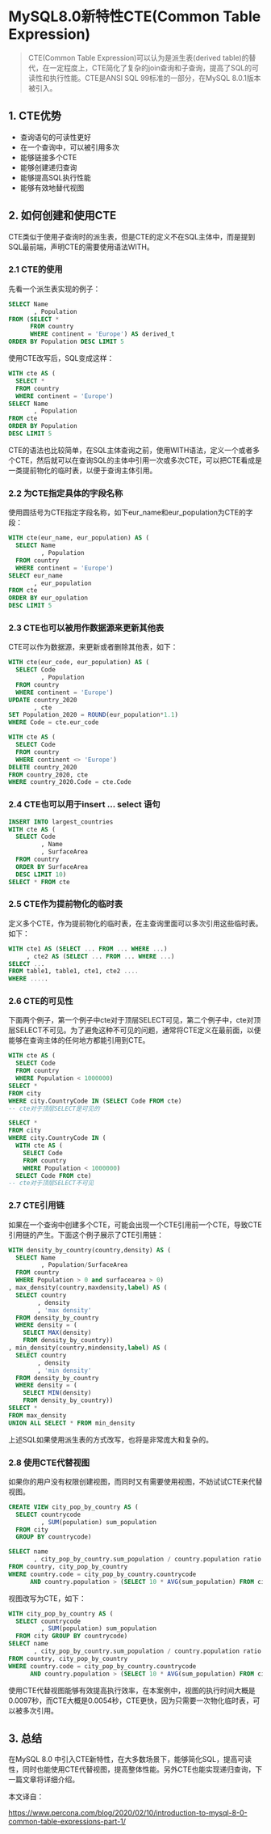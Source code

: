 # MySQL8.0新特性CTE(Common Table Expression)

> CTE(Common Table Expression)可以认为是派生表(derived table)的替代，在一定程度上，CTE简化了复杂的join查询和子查询，提高了SQL的可读性和执行性能。CTE是ANSI SQL 99标准的一部分，在MySQL 8.0.1版本被引入。

## 1. CTE优势

- 查询语句的可读性更好
- 在一个查询中，可以被引用多次
- 能够链接多个CTE
- 能够创建递归查询
- 能够提高SQL执行性能
- 能够有效地替代视图

## 2. 如何创建和使用CTE

CTE类似于使用子查询时的派生表，但是CTE的定义不在SQL主体中，而是提到SQL最前端，声明CTE的需要使用语法WITH。

### 2.1 CTE的使用

先看一个派生表实现的例子：

```sql
SELECT Name
       , Population 
FROM (SELECT * 
      FROM country 
      WHERE continent = 'Europe') AS derived_t
ORDER BY Population DESC LIMIT 5
```

使用CTE改写后，SQL变成这样：

```sql
WITH cte AS (
  SELECT * 
  FROM country 
  WHERE continent = 'Europe') 
SELECT Name
       , Population 
FROM cte 
ORDER BY Population 
DESC LIMIT 5
```

CTE的语法也比较简单，在SQL主体查询之前，使用WITH语法，定义一个或者多个CTE，然后就可以在查询SQL的主体中引用一次或多次CTE，可以把CTE看成是一类提前物化的临时表，以便于查询主体引用。

### 2.2 为CTE指定具体的字段名称

使用圆括号为CTE指定字段名称，如下eur_name和eur_population为CTE的字段：

```sql
WITH cte(eur_name, eur_population) AS (
  SELECT Name
         , Population 
  FROM country 
  WHERE continent = 'Europe')
SELECT eur_name
       , eur_population 
FROM cte
ORDER BY eur_opulation 
DESC LIMIT 5
```

### 2.3 CTE也可以被用作数据源来更新其他表

CTE可以作为数据源，来更新或者删除其他表，如下：

```sql
WITH cte(eur_code, eur_population) AS (
  SELECT Code
         , Population 
  FROM country 
  WHERE continent = 'Europe')  
UPDATE country_2020
       , cte 
SET Population_2020 = ROUND(eur_population*1.1) 
WHERE Code = cte.eur_code

WITH cte AS (
  SELECT Code 
  FROM country 
  WHERE continent <> 'Europe') 
DELETE country_2020 
FROM country_2020, cte 
WHERE country_2020.Code = cte.Code
```

### 2.4 CTE也可以用于insert ... select 语句

```sql
INSERT INTO largest_countries
WITH cte AS (
  SELECT Code
         , Name
         , SurfaceArea 
  FROM country 
  ORDER BY SurfaceArea 
  DESC LIMIT 10)
SELECT * FROM cte
```

### 2.5 CTE作为提前物化的临时表

定义多个CTE，作为提前物化的临时表，在主查询里面可以多次引用这些临时表。如下：

```sql
WITH cte1 AS (SELECT ... FROM ... WHERE ...)
     , cte2 AS (SELECT ... FROM ... WHERE ...)
SELECT ...
FROM table1, table1, cte1, cte2 ....
WHERE .....
```

### 2.6 CTE的可见性

下面两个例子，第一个例子中cte对于顶层SELECT可见，第二个例子中，cte对顶层SELECT不可见。为了避免这种不可见的问题，通常将CTE定义在最前面，以便能够在查询主体的任何地方都能引用到CTE。

```sql
WITH cte AS (
  SELECT Code 
  FROM country 
  WHERE Population < 1000000)
SELECT * 
FROM city 
WHERE city.CountryCode IN (SELECT Code FROM cte)  
-- cte对于顶层SELECT是可见的

SELECT * 
FROM city 
WHERE city.CountryCode IN (
  WITH cte AS (
    SELECT Code 
    FROM country 
    WHERE Population < 1000000)
  SELECT Code FROM cte)  
-- cte对于顶层SELECT不可见
```

### 2.7 CTE引用链

如果在一个查询中创建多个CTE，可能会出现一个CTE引用前一个CTE，导致CTE引用链的产生。下面这个例子展示了CTE引用链：

```sql
WITH density_by_country(country,density) AS (
  SELECT Name
         , Population/SurfaceArea 
  FROM country 
  WHERE Population > 0 and surfacearea > 0)
, max_density(country,maxdensity,label) AS (
  SELECT country
        , density
        , 'max density' 
  FROM density_by_country 
  WHERE density = (
    SELECT MAX(density) 
    FROM density_by_country))
, min_density(country,mindensity,label) AS (
  SELECT country
        , density
        , 'min density' 
  FROM density_by_country 
  WHERE density = (
    SELECT MIN(density) 
    FROM density_by_country)) 
SELECT * 
FROM max_density 
UNION ALL SELECT * FROM min_density
```

上述SQL如果使用派生表的方式改写，也将是非常庞大和复杂的。

### 2.8 使用CTE代替视图

如果你的用户没有权限创建视图，而同时又有需要使用视图，不妨试试CTE来代替视图。

```sql
CREATE VIEW city_pop_by_country AS (
  SELECT countrycode
         , SUM(population) sum_population 
  FROM city
  GROUP BY countrycode)

SELECT name
       , city_pop_by_country.sum_population / country.population ratio 
FROM country, city_pop_by_country 
WHERE country.code = city_pop_by_country.countrycode 
      AND country.population > (SELECT 10 * AVG(sum_population) FROM city_pop_by_country)
```

视图改写为CTE，如下：

```sql
WITH city_pop_by_country AS (
  SELECT countrycode
         , SUM(population) sum_population 
  FROM city GROUP BY countrycode)
SELECT name
       , city_pop_by_country.sum_population / country.population ratio 
FROM country, city_pop_by_country 
WHERE country.code = city_pop_by_country.countrycode 
      AND country.population > (SELECT 10 * AVG(sum_population) FROM city_pop_by_country)
```

使用CTE代替视图能够有效提高执行效率，在本案例中，视图的执行时间大概是0.0097秒，而CTE大概是0.0054秒，CTE更快，因为只需要一次物化临时表，可以被多次引用。

## 3. 总结

在MySQL 8.0 中引入CTE新特性，在大多数场景下，能够简化SQL，提高可读性，同时也能使用CTE代替视图，提高整体性能。另外CTE也能实现递归查询，下一篇文章将详细介绍。

本文译自：

https://www.percona.com/blog/2020/02/10/introduction-to-mysql-8-0-common-table-expressions-part-1/